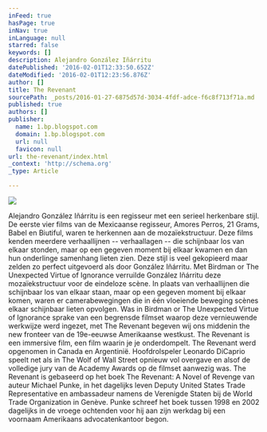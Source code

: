 ```yaml
---
inFeed: true
hasPage: true
inNav: true
inLanguage: null
starred: false
keywords: []
description: Alejandro González Iñárritu
datePublished: '2016-02-01T12:33:50.652Z'
dateModified: '2016-02-01T12:23:56.876Z'
author: []
title: The Revenant
sourcePath: _posts/2016-01-27-6875d57d-3034-4fdf-adce-f6c8f713f71a.md
published: true
authors: []
publisher:
  name: 1.bp.blogspot.com
  domain: 1.bp.blogspot.com
  url: null
  favicon: null
url: the-revenant/index.html
_context: 'http://schema.org'
_type: Article

---
```

![](https://the-grid-user-content.s3-us-west-2.amazonaws.com/de6a73a5-b263-46d4-8fb8-d97c061e64f7.jpg)

Alejandro González Iñárritu is een regisseur met een serieel herkenbare stijl. De eerste vier films van de Mexicaanse regisseur, Amores Perros, 21 Grams, Babel en Biutiful, waren te herkennen aan de mozaïekstructuur. Deze films kenden meerdere verhaallijnen -- verhaallagen -- die schijnbaar los van elkaar stonden, maar op een gegeven moment bij elkaar kwamen en dan hun onderlinge samenhang lieten zien. Deze stijl is veel gekopieerd maar zelden zo perfect uitgevoerd als door González Iñárritu. Met Birdman or The Unexpected Virtue of Ignorance verruilde González Iñárritu deze mozaïekstructuur voor de eindeloze scène. In plaats van verhaallijnen die schijnbaar los van elkaar staan, maar op een gegeven moment bij elkaar komen, waren er camerabewegingen die in één vloeiende beweging scènes elkaar schijnbaar lieten opvolgen. Was in Birdman or The Unexpected Virtue of Ignorance sprake van een begrensde filmset waarop deze vernieuwende werkwijze werd ingezet, met The Revenant begeven wij ons middenin the new fronteer van de 19e-eeuwse Amerikaanse westkust. The Revenant is een immersive film, een film waarin je je onderdompelt.  The Revenant werd opgenomen in Canada en Argentinië. Hoofdrolspeler Leonardo DiCaprio speelt net als in The Wolf of Wall Street opnieuw vol overgave en alsof de volledige jury van de Academy Awards op de filmset aanwezig was. The Revenant is gebaseerd op het boek The Revenant: A Novel of Revenge van auteur Michael Punke, in het dagelijks leven Deputy United States Trade Representative en ambassadeur namens de Verenigde Staten bij de World Trade Organization in Genève. Punke schreef het boek tussen 1998 en 2002 dagelijks in de vroege ochtenden voor hij aan zijn werkdag bij een voornaam Amerikaans advocatenkantoor begon.